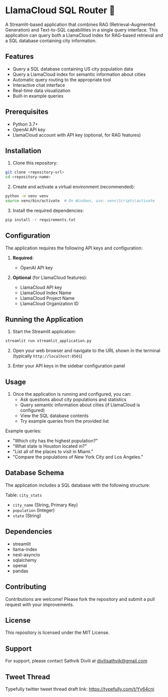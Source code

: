 # LlamaCloud SQL Router 🦙

A Streamlit-based application that combines RAG (Retrieval-Augmented Generation) and Text-to-SQL capabilities in a single query interface. This application can query both a LlamaCloud index for RAG-based retrieval and a SQL database containing city information.

## Features

- Query a SQL database containing US city population data
- Query a LlamaCloud index for semantic information about cities
- Automatic query routing to the appropriate tool
- Interactive chat interface
- Real-time data visualization
- Built-in example queries

## Prerequisites

- Python 3.7+
- OpenAI API key
- LlamaCloud account with API key (optional, for RAG features)

## Installation

1. Clone this repository:
```bash
git clone <repository-url>
cd <repository-name>
```

2. Create and activate a virtual environment (recommended):
```bash
python -m venv venv
source venv/bin/activate  # On Windows, use: venv\Scripts\activate
```

3. Install the required dependencies:
```bash
pip install -r requirements.txt
```

## Configuration

The application requires the following API keys and configuration:

1. **Required**:
   - OpenAI API key

2. **Optional** (for LlamaCloud features):
   - LlamaCloud API key
   - LlamaCloud Index Name
   - LlamaCloud Project Name
   - LlamaCloud Organization ID

## Running the Application

1. Start the Streamlit application:
```bash
streamlit run streamlit_application.py
```

2. Open your web browser and navigate to the URL shown in the terminal (typically `http://localhost:8501`)

3. Enter your API keys in the sidebar configuration panel

## Usage

1. Once the application is running and configured, you can:
   - Ask questions about city populations and statistics
   - Query semantic information about cities (if LlamaCloud is configured)
   - View the SQL database contents
   - Try example queries from the provided list

Example queries:
- "Which city has the highest population?"
- "What state is Houston located in?"
- "List all of the places to visit in Miami."
- "Compare the populations of New York City and Los Angeles."

## Database Schema

The application includes a SQL database with the following structure:

Table: `city_stats`
- `city_name` (String, Primary Key)
- `population` (Integer)
- `state` (String)

## Dependencies

- streamlit
- llama-index
- nest-asyncio
- sqlalchemy
- openai
- pandas

## Contributing

Contributions are welcome! Please fork the repository and submit a pull request with your improvements.


## License

This repository is licensed under the MIT License. 

## Support

For support, please contact Sathvik Divili at divilisathvik@gmail.com

## Tweet Thread

Typefully twitter tweet thread draft link: https://typefully.com/t/Yv64cni
